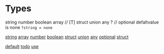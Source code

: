 # Types

string
number
boolean
array // [T]
struct
union 
any
?<T> // optional<T> defaltvalue is none `?string = none`


[string](./string.md)
[array](./array.md)
[number](./number.md)
[boolean](./boolean.md)
[struct](./struct.md)
[union](./union.md)
[any](./any.md)
[optional](./optional.md)
[struct](./struct.md)


[default](./default.md)
[todo](./todo.md)
[use](./use.md)